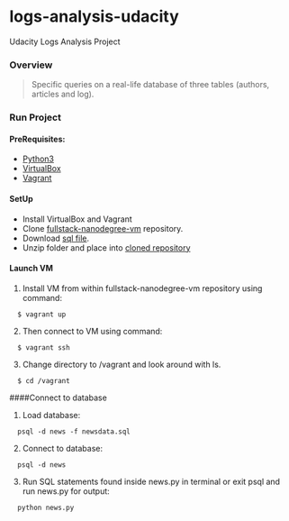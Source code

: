 # logs-analysis-udacity
Udacity Logs Analysis Project

### Overview
> Specific queries on a real-life database of three tables (authors, articles and log).

### Run Project

#### PreRequisites:
  - [Python3](https://www.python.org/)
  - [VirtualBox](https://www.virtualbox.org/)
  - [Vagrant](https://www.vagrantup.com/)

#### SetUp
  - Install VirtualBox and Vagrant
  - Clone [fullstack-nanodegree-vm](https://github.com/udacity/fullstack-nanodegree-vm) repository.
  - Download [sql file](https://d17h27t6h515a5.cloudfront.net/topher/2016/August/57b5f748_newsdata/newsdata.zip).
  - Unzip folder and place into [cloned repository](https://github.com/kochomati/logs-analysis-udacity.git)

#### Launch VM
1. Install VM from within fullstack-nanodegree-vm repository using command:
  ```
    $ vagrant up
  ```
  2. Then connect to VM using command:

  ```
    $ vagrant ssh
  ```
  3. Change directory to /vagrant and look around with ls.
  ```
    $ cd /vagrant
  ```

####Connect to database
1. Load database:
  ```
    psql -d news -f newsdata.sql
  ```
2. Connect to database:
  ```
    psql -d news
  ```
3. Run SQL statements found inside news.py in terminal or exit psql and run news.py for output:
```
  python news.py
```
